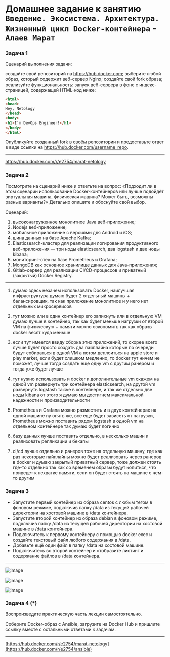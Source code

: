 # Домашнее задание к занятию `Введение. Экосистема. Архитектура. Жизненный цикл Docker-контейнера` - `Алаев Марат`


### Задача 1

Сценарий выполнения задачи:

создайте свой репозиторий на https://hub.docker.com;
выберите любой образ, который содержит веб-сервер Nginx;
создайте свой fork образа;
реализуйте функциональность: запуск веб-сервера в фоне с индекс-страницей, содержащей HTML-код ниже:
```html
<html>
<head>
Hey, Netology
</head>
<body>
<h1>I’m DevOps Engineer!</h1>
</body>
</html>
```
Опубликуйте созданный fork в своём репозитории и предоставьте ответ в виде ссылки на https://hub.docker.com/username_repo.

___

https://hub.docker.com/r/e2754/marat-netology



### Задача 2

Посмотрите на сценарий ниже и ответьте на вопрос: «Подходит ли в этом сценарии использование Docker-контейнеров или лучше подойдёт виртуальная машина, физическая машина? Может быть, возможны разные варианты?»
Детально опишите и обоснуйте свой выбор.

Сценарий:

1) высоконагруженное монолитное Java веб-приложение;
2) Nodejs веб-приложение;
3) мобильное приложение c версиями для Android и iOS;
4) шина данных на базе Apache Kafka;
5) Elasticsearch-кластер для реализации логирования продуктивного веб-приложения — три ноды elasticsearch, два logstash и две ноды kibana;
6) мониторинг-стек на базе Prometheus и Grafana;
7) MongoDB как основное хранилище данных для Java-приложения;
8) Gitlab-сервер для реализации CI/CD-процессов и приватный (закрытый) Docker Registry.

___

1) думаю здесь незачем использовать Docker, наилучшая инфраструктура думаю будет 2 отдельный машины + балансировщик, так как приложение монолитное и у него нет отдельных микросервисов

2) тут можно или в один контейнер его запихнуть или в отдельную VM
думаю лучше в контейнер, так как будет меньше нагрузки от второй VM на физическую + памяти можно сэкономить так как образы docker весят куда меньше

3) если тут имеется ввиду сборка этих приложений, то скорее всего лучше будет просто создать два пайплайна которые по очереди будут собираться в одной VM а потом деплоиться на apple store и play market, если будет слишком медленно, то  docker тут ничем не поможет, лучше тогда создать еще одну vm с другим ранером и тогда уже будет лучше

4) тут нужно использовать и docker и дополнительные vm 
скажем на одной vm развернуть три контейнера elasticsearch, на другой vm развернуть logstash также в контейнере, и так же отдельно две ноды kibana
от этого я думаю мы достигнем максимальной надежности и производительности

5) Prometheus и Grafana можно разместить и в двух контейнерах на одной машине 
ну опять же, все еще будет зависеть от нагрузки, Prometheus можно поставить рядом logstash в одной vm на отдельном контейнере так думаю будет логично

6) базу данных лучше поставить отдельно, в несколько машин и реализовать репликации и бекапы

7) ci/cd лучше отдельно и ранеров тоже на отдельную машину, где как раз некоторые пайплайны можно будет реализовать через ранеров в docker 
и думаю закрытый приватный сервер, тоже должен стоять где-то отдельно 
так как со временем образы будут копиться, что приведет к нехватке памяти, если он будет стоять на машине с чем-то другим





### Задача 3
+ Запустите первый контейнер из образа centos c любым тегом в фоновом режиме, подключив папку /data из текущей рабочей директории на хостовой машине в /data контейнера.
+ Запустите второй контейнер из образа debian в фоновом режиме, подключив папку /data из текущей рабочей директории на хостовой машине в /data контейнера.
+ Подключитесь к первому контейнеру с помощью docker exec и создайте текстовый файл любого содержания в /data.
+ Добавьте ещё один файл в папку /data на хостовой машине.
+ Подключитесь во второй контейнер и отобразите листинг и содержание файлов в /data контейнера.

___

![image](https://github.com/MaratAlaev/gitlab-hw/assets/46092593/46200a23-e3c8-4c6b-b141-17d1a9c3e321)


![image](https://github.com/MaratAlaev/gitlab-hw/assets/46092593/6f91fb99-91ef-4a2a-beda-ddcd47462e5c)


![image](https://github.com/MaratAlaev/gitlab-hw/assets/46092593/c5195890-9b46-4ef1-8006-88c88dec17e4)


### Задача 4 (*)
Воспроизведите практическую часть лекции самостоятельно.

Соберите Docker-образ с Ansible, загрузите на Docker Hub и пришлите ссылку вместе с остальными ответами к задачам.
___

[https://hub.docker.com/r/e2754/marat-netology](https://hub.docker.com/r/e2754/ansible)
